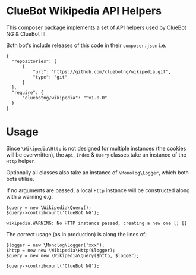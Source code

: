 # ClueBot Wikipedia API Helpers

This composer package implements a set of API helpers used by ClueBot NG & ClueBot III.

Both bot's include releases of this code in their `composer.json` i.e.

```
{
  "repositories": [
      {
          "url": "https://github.com/cluebotng/wikipedia.git",
          "type": "git"
      }
  ],
  "require": {
      "cluebotng/wikipedia": "^v1.0.0"
  }
}
```

# Usage

Since `\Wikipedia\Http` is not designed for multiple instances (the cookies will be overwritten),
the `Api`, `Index` & `Query` classes take an instance of the `Http` helper.

Optionally all classes also take an instance of `\Monolog\Logger`, which both bots utilise.

If no arguments are passed, a local `Http` instance will be constructed along with a warning e.g.

```
$query = new \Wikipedia\Query();
$query->contribcount('ClueBot NG');
```

```
wikipedia.WARNING: No HTTP instance passed, creating a new one [] []
```

The correct usage (as in production) is along the lines of;

```
$logger = new \Monolog\Logger('xxx');
$http = new new \Wikipedia\Http($logger);
$query = new new \Wikipedia\Query($http, $logger);

$query->contribcount('ClueBot NG');
```
